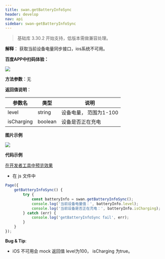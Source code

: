 ```yaml
---
title: swan.getBatteryInfoSync
header: develop
nav: api
sidebar: swan-getBatteryInfoSync
---
```


 

 
> 基础库 3.30.2 开始支持，低版本需做兼容处理。

**解释**： 获取当前设备电量同步接口，ios系统不可用。

**百度APP中扫码体验：**

<img src="https://b.bdstatic.com/miniapp/assets/images/doc_demo/fragment_getBatteryInfoSync.png"  class="demo-qrcode-image" />

**方法参数**：无

**返回值说明**：

|参数名 |类型  |说明|
|---- | ---- | ---- |
|level |string | 设备电量， 范围为1-100|
|isCharging  | boolean | 设备是否正在充电|

**图片示例**

<div class="m-doc-custom-examples">
    <div class="m-doc-custom-examples-correct">
        <img src="https://b.bdstatic.com/miniapp/images/getBatteryInfoSync.gif">
    </div>
    <div class="m-doc-custom-examples-correct">
        <img src=" ">
    </div>
    <div class="m-doc-custom-examples-correct">
        <img src=" ">
    </div>     
</div>

**代码示例**

<a href="swanide://fragment/3de7a3cb8b3eb224071690c85741db091574233742997" title="在开发者工具中预览效果" target="_self">在开发者工具中预览效果</a>

* 在 js 文件中

```js
Page({
    getBatteryInfoSync() {
        try {
            const batteryInfo = swan.getBatteryInfoSync();
            console.log('当前设备电量值：', batteryInfo.level);
            console.log('当前设备是否正在充电：', batteryInfo.isCharging);
        } catch (err) {
            console.log('getBatteryInfoSync fail', err);
        }
    }
});
```
**Bug & Tip**:
* iOS 不可用会 mock 返回值 level为100， isCharging 为true。